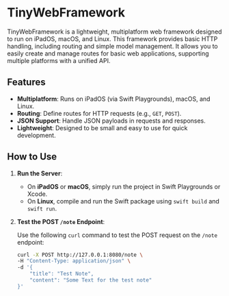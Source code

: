 # TinyWebFramework

TinyWebFramework is a lightweight, multiplatform web framework designed to run on iPadOS, macOS, and Linux. This framework provides basic HTTP handling, including routing and simple model management. It allows you to easily create and manage routes for basic web applications, supporting multiple platforms with a unified API.

## Features

- **Multiplatform**: Runs on iPadOS (via Swift Playgrounds), macOS, and Linux.
- **Routing**: Define routes for HTTP requests (e.g., `GET`, `POST`).
- **JSON Support**: Handle JSON payloads in requests and responses.
- **Lightweight**: Designed to be small and easy to use for quick development.

## How to Use

1. **Run the Server**:
   - On **iPadOS** or **macOS**, simply run the project in Swift Playgrounds or Xcode.
   - On **Linux**, compile and run the Swift package using `swift build` and `swift run`.

2. **Test the POST `/note` Endpoint**:

   Use the following `curl` command to test the POST request on the `/note` endpoint:

   ```bash
   curl -X POST http://127.0.0.1:8080/note \
   -H "Content-Type: application/json" \
   -d '{
       "title": "Test Note",
       "content": "Some Text for the test note"
   }'
